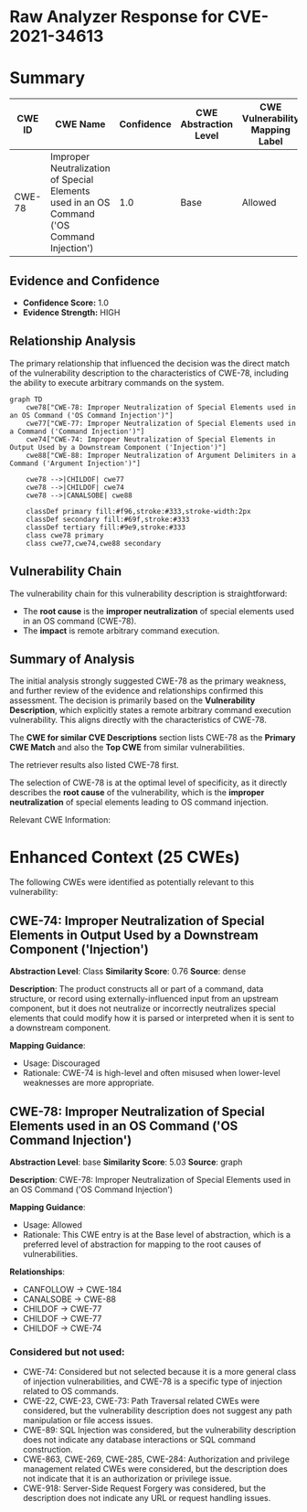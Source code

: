 # Raw Analyzer Response for CVE-2021-34613

# Summary
| CWE ID | CWE Name | Confidence | CWE Abstraction Level | CWE Vulnerability Mapping Label | CWE-Vulnerability Mapping Notes |
|---|---|---|---|---|---|
| CWE-78 | Improper Neutralization of Special Elements used in an OS Command ('OS Command Injection') | 1.0 | Base | Allowed | Primary CWE |

## Evidence and Confidence

*   **Confidence Score:** 1.0
*   **Evidence Strength:** HIGH

## Relationship Analysis
The primary relationship that influenced the decision was the direct match of the vulnerability description to the characteristics of CWE-78, including the ability to execute arbitrary commands on the system.

```mermaid
graph TD
    cwe78["CWE-78: Improper Neutralization of Special Elements used in an OS Command ('OS Command Injection')"]
    cwe77["CWE-77: Improper Neutralization of Special Elements used in a Command ('Command Injection')"]
    cwe74["CWE-74: Improper Neutralization of Special Elements in Output Used by a Downstream Component ('Injection')"]
    cwe88["CWE-88: Improper Neutralization of Argument Delimiters in a Command ('Argument Injection')"]

    cwe78 -->|CHILDOF| cwe77
    cwe78 -->|CHILDOF| cwe74
    cwe78 -->|CANALSOBE| cwe88
    
    classDef primary fill:#f96,stroke:#333,stroke-width:2px
    classDef secondary fill:#69f,stroke:#333
    classDef tertiary fill:#9e9,stroke:#333
    class cwe78 primary
    class cwe77,cwe74,cwe88 secondary
```

## Vulnerability Chain
The vulnerability chain for this vulnerability description is straightforward:
  - The **root cause** is the **improper neutralization** of special elements used in an OS command (CWE-78).
  - The **impact** is remote arbitrary command execution.

## Summary of Analysis
The initial analysis strongly suggested CWE-78 as the primary weakness, and further review of the evidence and relationships confirmed this assessment. The decision is primarily based on the **Vulnerability Description**, which explicitly states a remote arbitrary command execution vulnerability. This aligns directly with the characteristics of CWE-78.

The **CWE for similar CVE Descriptions** section lists CWE-78 as the **Primary CWE Match** and also the **Top CWE** from similar vulnerabilities.

The retriever results also listed CWE-78 first.

The selection of CWE-78 is at the optimal level of specificity, as it directly describes the **root cause** of the vulnerability, which is the **improper neutralization** of special elements leading to OS command injection.

Relevant CWE Information:

# Enhanced Context (25 CWEs)
The following CWEs were identified as potentially relevant to this vulnerability:

## CWE-74: Improper Neutralization of Special Elements in Output Used by a Downstream Component ('Injection')
**Abstraction Level**: Class
**Similarity Score**: 0.76
**Source**: dense

**Description**:
The product constructs all or part of a command, data structure, or record using externally-influenced input from an upstream component, but it does not neutralize or incorrectly neutralizes special elements that could modify how it is parsed or interpreted when it is sent to a downstream component.

**Mapping Guidance**:
- Usage: Discouraged
- Rationale: CWE-74 is high-level and often misused when lower-level weaknesses are more appropriate.

## CWE-78: Improper Neutralization of Special Elements used in an OS Command ('OS Command Injection')
**Abstraction Level**: base
**Similarity Score**: 5.03
**Source**: graph

**Description**:
CWE-78: Improper Neutralization of Special Elements used in an OS Command ('OS Command Injection')

**Mapping Guidance**:
- Usage: Allowed
- Rationale: This CWE entry is at the Base level of abstraction, which is a preferred level of abstraction for mapping to the root causes of vulnerabilities.

**Relationships**:
- CANFOLLOW -> CWE-184
- CANALSOBE -> CWE-88
- CHILDOF -> CWE-77
- CHILDOF -> CWE-77
- CHILDOF -> CWE-74

### Considered but not used:
- CWE-74: Considered but not selected because it is a more general class of injection vulnerabilities, and CWE-78 is a specific type of injection related to OS commands.
- CWE-22, CWE-23, CWE-73: Path Traversal related CWEs were considered, but the vulnerability description does not suggest any path manipulation or file access issues.
- CWE-89: SQL Injection was considered, but the vulnerability description does not indicate any database interactions or SQL command construction.
- CWE-863, CWE-269, CWE-285, CWE-284: Authorization and privilege management related CWEs were considered, but the description does not indicate that it is an authorization or privilege issue.
- CWE-918: Server-Side Request Forgery was considered, but the description does not indicate any URL or request handling issues.